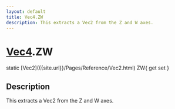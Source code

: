 ```yaml
---
layout: default
title: Vec4.ZW
description: This extracts a Vec2 from the Z and W axes.
---
```

# [Vec4]({{site.url}}/Pages/Reference/Vec4.html).ZW

<div class='signature' markdown='1'>
static [Vec2]({{site.url}}/Pages/Reference/Vec2.html) ZW{ get set }
</div>

## Description
This extracts a Vec2 from the Z and W axes.

